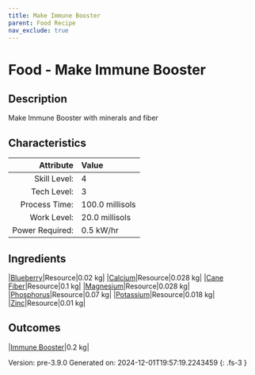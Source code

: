 ```yaml
---
title: Make Immune Booster
parent: Food Recipe
nav_exclude: true
---
```

# Food - Make Immune Booster

## Description
Make Immune Booster with minerals and fiber 

## Characteristics

| Attribute      | Value |
|--------:|:------|
|Skill Level:|4|
|Tech Level:|3|
|Process Time:|100.0 millisols|
|Work Level:|20.0 millisols|
|Power Required:|0.5 kW/hr|

## Ingredients

|[Blueberry](../resource/blueberry.html)|Resource|0.02 kg|
|[Calcium](../resource/calcium.html)|Resource|0.028 kg|
|[Cane Fiber](../resource/cane-fiber.html)|Resource|0.1 kg|
|[Magnesium](../resource/magnesium.html)|Resource|0.028 kg|
|[Phosphorus](../resource/phosphorus.html)|Resource|0.07 kg|
|[Potassium](../resource/potassium.html)|Resource|0.018 kg|
|[Zinc](../resource/zinc.html)|Resource|0.01 kg|

## Outcomes

|[Immune Booster](../resource/immune-booster.html)|0.2 kg|


Version: pre-3.9.0 Generated on: 2024-12-01T19:57:19.2243459
{: .fs-3 }

